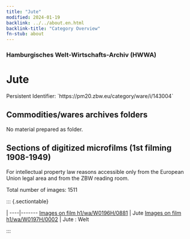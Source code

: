 ```yaml
---
title: "Jute"
modified: 2024-01-19
backlink: ../../about.en.html
backlink-title: "Category Overview"
fn-stub: about
---
```


### Hamburgisches Welt-Wirtschafts-Archiv (HWWA)

# Jute

<div class="hint">Persistent Identifier: `https://pm20.zbw.eu/category/ware/i/143004`</div>







## Commodities/wares archives folders





No material prepared as folder.



<a id="filmsections" />

## Sections of digitized microfilms (1st filming 1908-1949)

<p>For intellectual property law reasons accessible only from the European Union legal area and from the ZBW reading room.</p>



<p>Total number of images: 1511</p>




::: {.sectiontable}

 | 
----|-------
<a class="btn" href="https://pm20.zbw.eu/film/h1/wa/W0196H/0881" rel="nofollow">Images on film h1/wa/W0196H/0881</a> | Jute
<a class="btn" href="https://pm20.zbw.eu/film/h1/wa/W0197H/0002" rel="nofollow">Images on film h1/wa/W0197H/0002</a> | Jute : Welt


:::
















